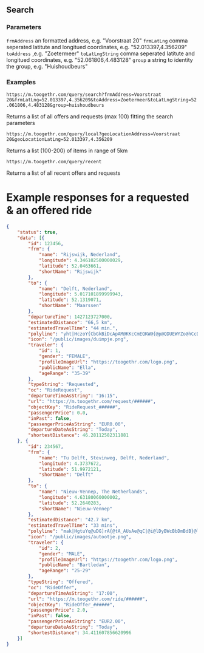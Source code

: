 
## Search

### Parameters

`frmAddress` an formatted address, e.g. "Voorstraat 20"
`frmLatLng` comma seperated latitute and longitued coordinates, e.g. "52.013397,4.356209"
`toAddress` ,e.g. "Zoetermeer"
`toLatLngString` comma seperated latitute and longitued coordinates, e.g. "52.061806,4.483128"
`group` a string to identity the group, e.g. "Huishoudbeurs"

### Examples

`https://m.toogethr.com/query/search?frmAddress=Voorstraat 20&frmLatLng=52.013397,4.356209&toAddress=Zoetermeer&toLatLngString=52.061806,4.483128&group=huishoudbeurs`

Returns a list of all offers and requests (max 100) fitting the search parameters

`
https://m.toogethr.com/query/local?geoLocationAddress=Voorstraat 20&geoLocationLatLng=52.013397,4.356209
`

Returns a list (100-200) of items in range of 5km

`
https://m.toogethr.com/query/recent
`

Returns a list of all recent offers and requests


# Example responses for a requested & an offered ride

```JSON
{
    "status": true,
    "data": [{
        "id": 123456,
        "frm": {
            "name": "Rijswijk, Nederland",
            "longitude": 4.346102500000029,
            "latitude": 52.0463661,
            "shortName": "Rijswijk"
        },
        "to": {
            "name": "Delft, Nederland",
            "longitude": 5.017101899999943,
            "latitude": 52.1319071,
            "shortName": "Maarssen"
        },
        "departureTime": 1427123727000,
        "estimatedDistance": "66,5 km",
        "estimatedTravelTime": "44 min.",
        "polyline": "yht|HczoY{CbGkBiDcApAM@KKcCmEQKW@{@p@QDUEWYZo@hCcDnBiBnAcAd@s@|@{A^Kd@?p@UzA}@bDmA~C}@tIeB`Dm@NFX?NJR`AC~@_@hBa@r@c@^e@Rw@Ay@]i@s@oA_DOOaByEyE_MmAyCs@cAiE}JqHmNuCyEaGwIeGgIcAsAIi@cB_CoB}C{AgD}BsGiAcCaA{AmAuAgC_CeGaF_DeEuC}FeAoCiCcG}@wC]cCGiCLeCj@iD`CaKtIs\\dFaTrB}JpAaICc@d@oCfBgLnCwSbBaNhBoRj@iIpAyWlA{a@vBmx@`AmWpB{m@bH}{B`@oVbByj@~@kS`Ae\\nBey@|Ayg@l@_O`Bu[`BqTv@yIlD}[`A_H|AsIfFmT|EeUxN{|@jBcMtCoUdD{[vCoTrCcPxEcVvGy_@hHkf@pFo[`DeRdCaRfDi\\jCyRnBuJnLoi@hEoU|D{V|Iop@vAaLnAcNf@sLLkLIeb@s@wyBm@{\\cAsU_BsUwAiOeD{WcEkWkKqn@{Jyk@uNsy@{DyPwBoHqG_QwDeKyFoN}Uwl@_LiX{DaIqEwH_F}GwT_Y{p@i{@{MkRaPyV_HqLqCwFmCsG_EsLmDgN_DcQsAeK_AsKe@eHa@_KKcGA_Tn@g]pBy{@nCioArB{|@nC{lA^sWCaL]uOoAcS_A_JeCqRcRkuAeAkKi@sHq@uPOuU`@auE?aa@QkO_A}Zu@mNaBsTqBqRoB}OaDgSaH}]gFkToMgg@_FmSqAuGmBaM}AuOy@iP[{POqbDGkvACml@TwTh@gNn@mIjBmQn[scCrAcMhCq[xAcS|AgTtOknB~Dwe@^oDl@{CtBuO|DuWbLet@\\}@^o@^Uf@E`@Fb@Zj@lALlBUfBUh@a@^k@NaAGWFsBo@}C_AcDeAcAi@cD}CaByAwBgAmAWuAIsC@uAGqCk@eBMeDeAsDkAeFuAqJ{B_KyCgEw@{B_@oBKeHKiOb@gMtByGvB{GxCoEdCuUvPkSlOyJnHoDfDyMpN{CvDmH`LiD~EcEvHaJvReChG_AzB{Mbb@kT|r@oCtFaDrEqA|CmAbDMFOD[YgBaB{@o@mAw@sCiB}DeCs@q@_@]Ia@L{@|@oCtCyFj@y@`@M\\Xv@vA^dAHl@DhAM~@oBxE}GxN{AbDiB~CcDdEsFzFwDxEm@j@s@t@cC~AmDrDk@l@kDjEqA|BwHjJcH~HoHtImEpGkDfFALr@vBd@vA]l@G^ThAhAlDdAhDrAl@rAh@v@k@n@i@z@?nAuAl@w@X_C^gBGu@",
        "icon": "/public/images/duimpje.png",
        "traveler": {
            "id": 1,
            "gender": "FEMALE",
            "profileImageUrl": "https://toogethr.com/logo.png",
            "publicName": "Ella",
            "ageRange": "35-39"
        },
        "typeString": "Requested",
        "oc": "RideRequest",
        "departureTimeAsString": "16:15",
        "url": "https://m.toogethr.com/request/######",
        "objectKey": "RideRequest_######",
        "passengerPrice": 0.0,
        "inPast": false,
        "passengerPriceAsString": "EUR0.00",
        "departureDateAsString": "Today",
        "shortestDistance": 46.28112582311881
    }, {
        "id": 234567,
        "frm": {
            "name": "Tu Delft, Stevinweg, Delft, Nederland",
            "longitude": 4.3737672,
            "latitude": 51.9972121,
            "shortName": "Delft"
        },
        "to": {
            "name": "Nieuw-Vennep, The Netherlands",
            "longitude": 4.63180060000002,
            "latitude": 52.2640283,
            "shortName": "Nieuw-Vennep"
        },
        "estimatedDistance": "42.7 km",
        "estimatedTravelTime": "33 mins",
        "polyline": "mak|HgtuYq@uDG]rA{@tA_AUsAe@qC|@i@lDyBWcBbDmBdB}@lCmAnBoAtA}@fAs@Ic@_CwO}@kHOwEGeCOsDa@yCy@gBa@_@m@Q}@Hq@h@]n@Y~@s@~AYZoJlFq@^iLrE}FxB_@`@{DhBkC~A_EhDuB~BgApAoD`EwUvYc@h@Y\\{R`VkBdCsErFk\\~`@{SrVyJvM{VnZwChDqEpDyDpBwCz@aIjAiIhBmD^}G@cJ?kCYiD{@uBgAcCiBcCqCkJkN_@m@eG{I{EwHuFuIeB}BaC}DkBmDgCgFoAoByAeBeB_BwC{BgImHmKcLcAkAgA_AsKiMc@i@yAeBc@m@e@m@}@_AoIyJwBqCsBuCqAkA}D_F_DwEiCqEQ]}BiE_CqFkD_KeFmPq@_CmEuN{C_LCMMa@{CqLK]kAkEgCmI_B{E{D_JuBgEcBuCUc@s@oA_BoCuP}TgCqDqGaKuCgFwA{CgFmKwC_Hc]{v@kGeOoMm\\_L_Y}KeYcFwMsIiToEaKoFsKyB}DgGaKmAgBo\\_e@_Yo`@yIqNuIkPyLiVuHwNgJ}QuAcCUg@wHcP_GwJmC{FaEaLeBeFiBeGOm@KWIQsCgHeEyL{C_HgQwa@aDsGeAyAuDsEuGaH_EeE_BwAiEcF_A}AwBuCmDcHyCgHqA{DkAiEoCqLiDwPMeAgAsHaIw_@o@_Cy@oCuMw_@Sg@iFiOaCyHiAsEkAaFmFaPaEsKqNe]qJwR_GwJaD}E{C_EeGsH}EuFeDuDsEaGoEwGsHcNgDkH}B_G{CiI{BcIcNmg@mFwQyMsb@aHqU_C}HeC{GyBmFkE{IwFyJ}HwKiD}DiIqHwEwE_]a[uF_F}NcMSSgM_Me@]{IgIIQuFaFmBkBwBiBoFgEkMaKiFkDeKiGcOsHsBcA}BqA{FsCoF}BuCqBkBeBgEiE}CqEeX_d@[k@a@o@sGsIqGqI}CgFaCuDI]k@cAeC{EmA{C_AmDy@mF}@uHk@_Dk@{BgByEgAwBo@_A}NoU}AaCKQEHKXuDrIkAdCsFfMcEbJoDpIaBnD}BbF}HbRm@zAcN~[_EjJaBnDkE`KcF`LkA|CmA|EY~Ae@rDU`DM|FBlFP~C@\\L~@F~@yExAc@@KYMIOBKFIj@BT}@xAgA~B?LcCnFYd@{@`B}BqDkDqFcAmBwG}JG?}AcCuGmKwC}E}GwKoDyFUj@u@~A]t@",
        "icon": "/public/images/autootje.png",
        "traveler": {
            "id": 2,
            "gender": "MALE",
            "profileImageUrl": "https://toogethr.com/logo.png",
            "publicName": "Bartledan",
            "ageRange": "25-29"
        },
        "typeString": "Offered",
        "oc": "RideOffer",
        "departureTimeAsString": "17:00",
        "url": "https://m.toogethr.com/ride/######",
        "objectKey": "RideOffer_######",
        "passengerPrice": 2.0,
        "inPast": false,
        "passengerPriceAsString": "EUR2.00",
        "departureDateAsString": "Today",
        "shortestDistance": 34.411607856620996
    }]
}
```